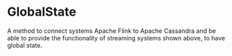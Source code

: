 # GlobalState
A method to connect systems Apache Flink  to Apache Cassandra and be able to provide the functionality of streaming systems shown above, to have global state.
